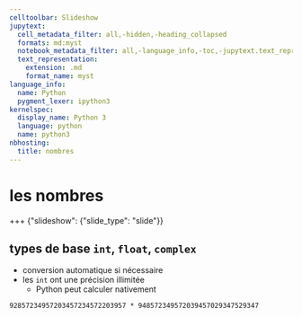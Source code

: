 ```yaml
---
celltoolbar: Slideshow
jupytext:
  cell_metadata_filter: all,-hidden,-heading_collapsed
  formats: md:myst
  notebook_metadata_filter: all,-language_info,-toc,-jupytext.text_representation.jupytext_version,-jupytext.text_representation.format_version
  text_representation:
    extension: .md
    format_name: myst
language_info:
  name: Python
  pygment_lexer: ipython3
kernelspec:
  display_name: Python 3
  language: python
  name: python3
nbhosting:
  title: nombres
---
```


# les nombres

+++ {"slideshow": {"slide_type": "slide"}}

## types de base `int`, `float`, `complex`

* conversion automatique si nécessaire
* les `int` ont une précision illimitée
  * Python peut calculer nativement

```{code-cell}
92857234957203457234572203957 * 948572349572039457029347529347
```
